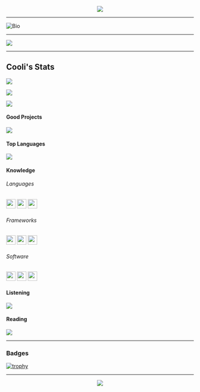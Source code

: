 <p align="center"><img src="https://github.com/Spacesters/Spacesters/blob/main/Hi.gif?raw=true"></img></p>

---

![Bio](https://github.com/Spacesters/Spacesters/blob/main/Card.png)

---

<img src='https://myviewcounts.cooli.repl.co/viewcount/Views.svg'>

---

## Cooli's Stats

![](https://github-readme-stackoverflow.vercel.app/?userID=14726707&theme=dark)

![](https://github-readme-stats.vercel.app/api?username=Spacesters&bg_color=30,ED7B84,9055FF&title_color=283149&text_color=f1f3f8&show_icons=true&border_color=none)

![](http://github-readme-streak-stats.herokuapp.com?user=Spacesters&theme=holi-theme&hide_border=true)

#### Good Projects
![](https://github-readme-stats.vercel.app/api/pin?username=Spacesters&repo=Colio&title_color=fff&icon_color=f9f9f9&text_color=9f9f9f&bg_color=151515&border_color=none)

#### Top Languages
![](https://github-readme-stats.vercel.app/api/top-langs/?username=Spacesters&border_color=none&bg_color=f1f3f8)

#### Knowledge

###### Languages
<img height="25" src="https://i.ibb.co/Y3NqJ3P/HTML.png"></img> <img height="25" src="https://i.ibb.co/5jHbHzM/CSS.png"></img> <img height="25" src="https://i.ibb.co/nBj1cW4/Python.png"></img>

###### Frameworks

<img height="25" src="https://i.ibb.co/4RwN34P/Flask.png"></img> <img height="25" src="https://i.ibb.co/cCxf03Q/Bootstrap.png"></img> <img height="25" src="https://i.ibb.co/WFfjbmL/Django.png"></img>

###### Software

<img height="25" src="https://i.ibb.co/KhW36Dp/PyCharm.png"></img> <img height="25" src="https://i.ibb.co/y0xSrVv/VS-Code.png"></img> <img height="25" src="https://i.ibb.co/bPxMBnB/Atom.png"></img>

#### Listening
![](https://github-readme-remake.vercel.app/api/spotify)

#### Reading

![](https://github-readme-quotes.herokuapp.com/quote?theme=dracula&animation=default&layout=default&font=default)

---

### Badges

[![trophy](https://github-profile-trophy.vercel.app/?username=Spacesters&theme=dracula&margin-w=10&margin-h=10?column=3)](https://github.com/Spacesters/github-profile-trophy)

---

<p align="center">
<img src="https://i.ibb.co/WnzzGrQ/Sucess.png"></img></p>
